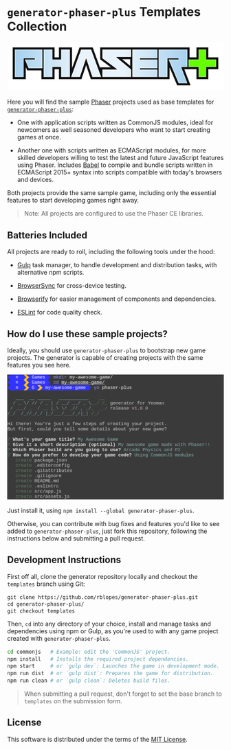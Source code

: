 `generator-phaser-plus` Templates Collection
============================================

![`generator-phaser-plus` Templates Collection](logo.png)

Here you will find the sample [Phaser][phsr] projects used as base templates for [`generator-phaser-plus`][gpp_]:

*   One with application scripts written as CommonJS modules, ideal for newcomers as well seasoned developers who want to start creating games at once.

*   Another one with scripts written as ECMAScript modules, for more skilled developers willing to test the latest and future JavaScript features using Phaser. Includes [Babel][babl] to compile and bundle scripts written in ECMAScript 2015+ syntax into scripts compatible with today's browsers and devices.

Both projects provide the same sample game, including only the essential features to start developing games right away.

>   Note: All projects are configured to use the Phaser CE libraries.


Batteries Included
------------------

All projects are ready to roll, including the following tools under the hood:

*   [Gulp][gulp] task manager, to handle development and distribution tasks, with alternative npm scripts.

*   [BrowserSync][bsnc] for cross-device testing.

*   [Browserify][brsy] for easier management of components and dependencies.

*   [ESLint][eslt] for code quality check.


How do I use these sample projects?
-----------------------------------

Ideally, you should use `generator-phaser-plus` to bootstrap new game projects. The generator is capable of creating projects with the same features you see here.

![generator-phaser-plus Screenshot](generator-screenshot.png)

Just install it, using `npm install --global generator-phaser-plus`.

Otherwise, you can contribute with bug fixes and features you'd like to see added to `generator-phaser-plus`, just fork this repository, following the instructions below and submitting a pull request.


Development Instructions
------------------------

First off all, clone the generator repository locally and checkout the `templates` branch using Git:

```
git clone https://github.com/rblopes/generator-phaser-plus.git
cd generator-phaser-plus/
git checkout templates
```

Then, `cd` into any directory of your choice, install and manage tasks and dependencies using npm or Gulp, as you're used to with any game project created with `generator-phaser-plus`.

```sh
cd commonjs   # Example: edit the 'CommonJS' project.
npm install   # Installs the required project dependencies.
npm start     # or `gulp dev`: Launches the game in development mode.
npm run dist  # or `gulp dist`: Prepares the game for distribution.
npm run clean # or `gulp clean`: Deletes build files.
```

>   When submitting a pull request, don't forget to set the base branch to `templates` on the submission form.


License
-------

This software is distributed under the terms of the [MIT License](LICENSE).


<!-- Links -->

[phsr]: http://phaser.io/
[eslt]: http://eslint.org/
[gulp]: http://gulpjs.com/
[babl]: https://babeljs.io/
[brsy]: http://browserify.org/
[bsnc]: http://www.browsersync.io/
[gpp_]: https://github.com/rblopes/generator-phaser-plus
